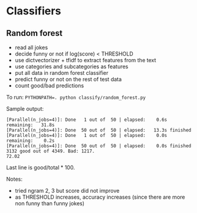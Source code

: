 # Classifiers

## Random forest

* read all jokes
* decide funny or not if log(score) < THRESHOLD
* use dictvectorizer + tfidf to extract features from the text
* use categories and subcategories as features
* put all data in random forest classifier
* predict funny or not on the rest of test data
* count good/bad predictions

To run: `PYTHONPATH=. python classify/random_forest.py`

Sample output:

```
[Parallel(n_jobs=4)]: Done   1 out of  50 | elapsed:    0.6s remaining:   31.8s
[Parallel(n_jobs=4)]: Done  50 out of  50 | elapsed:   13.3s finished
[Parallel(n_jobs=4)]: Done   1 out of  50 | elapsed:    0.0s remaining:    0.2s
[Parallel(n_jobs=4)]: Done  50 out of  50 | elapsed:    0.0s finished
3132 good out of 4349. Bad: 1217.
72.02
```

Last line is good/total * 100.

Notes:

* tried ngram 2, 3 but score did not improve
* as THRESHOLD increases, accuracy increases (since there are more non funny than funny jokes)
